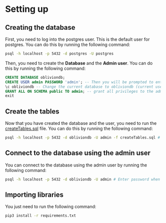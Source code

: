 # Setting up

## Creating the database
First, you need to log into the postgres user. This is the default user for postgres. You can do this by running the following command:
```bash
psql -h localhost -p 5432 -d postgres -U postgres
```

Then, you need to create the **Database** and the **Admin user**. You can do this by running the following command:
```sql
CREATE DATABASE obliviondb;
CREATE USER admin PASSWORD 'admin'; -- Then you will be prompted to enter a password
\c obliviondb -- Change the current database to obliviondb (current user is postgres)
GRANT ALL ON SCHEMA public TO admin; -- grant all privileges to the admin user on this database
exit
```

## Create the tables
Now that you have created the database and the user, you need to run the [createTables.sql](createTables.sql) file. You can do this by running the following command:
```bash
psql -h localhost -p 5432 -d obliviondb -U admin -f createTables.sql # Enter password when prompted
```

## Connect to the database using the admin user
You can connect to the database using the admin user by running the following command:
```bash
psql -h localhost -p 5432 -d obliviondb -U admin # Enter password when prompted
```

## Importing libraries
You just need to run the following command:
```bash
pip3 install -r requirements.txt
```